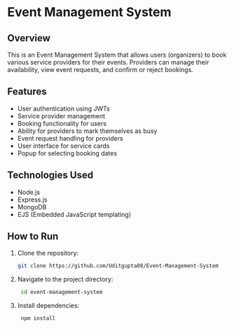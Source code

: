 # Event Management System

## Overview
This is an Event Management System that allows users (organizers) to book various service providers for their events. Providers can manage their availability, view event requests, and confirm or reject bookings.

## Features
- User authentication using JWTs
- Service provider management
- Booking functionality for users
- Ability for providers to mark themselves as busy
- Event request handling for providers
- User interface for service cards
- Popup for selecting booking dates

## Technologies Used
- Node.js
- Express.js
- MongoDB
- EJS (Embedded JavaScript templating)

## How to Run
1. Clone the repository:
   ```bash
   git clone https://github.com/Uditgupta08/Event-Management-System
2. Navigate to the project directory:
   ```bash
    cd event-management-system
3. Install dependencies:
   ```bash
    npm install
